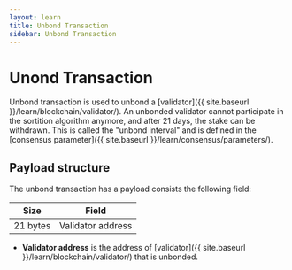 ```yaml
---
layout: learn
title: Unbond Transaction
sidebar: Unbond Transaction
---
```


# Unond Transaction

Unbond transaction is used to unbond a [validator]({{ site.baseurl }}/learn/blockchain/validator/).
An unbonded validator cannot participate in the sortition algorithm anymore, and after 21 days, the stake can be withdrawn.
This is called the "unbond interval" and is defined in the [consensus parameter]({{ site.baseurl }}/learn/consensus/parameters/).

## Payload structure

The unbond transaction has a payload consists the following field:

| Size     | Field             |
| -------- | ----------------- |
| 21 bytes | Validator address |

- **Validator address** is the address of [validator]({{ site.baseurl }}/learn/blockchain/validator/) that is unbonded.
